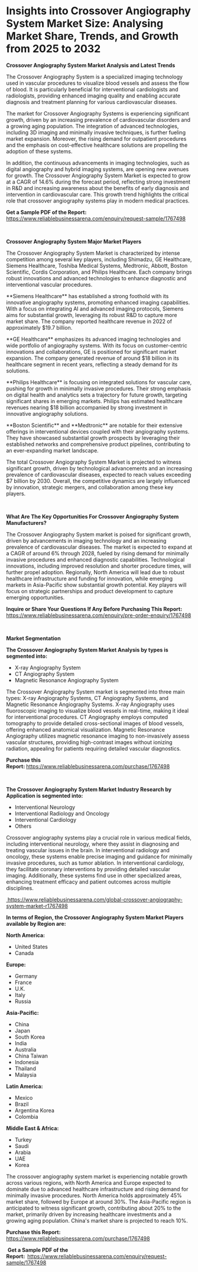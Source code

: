 <p><h1>Insights into Crossover Angiography System Market Size: Analysing Market Share, Trends, and Growth from 2025 to 2032</h1></p><p><strong>Crossover Angiography System Market Analysis and Latest Trends</strong></p>
<p><p>The Crossover Angiography System is a specialized imaging technology used in vascular procedures to visualize blood vessels and assess the flow of blood. It is particularly beneficial for interventional cardiologists and radiologists, providing enhanced imaging quality and enabling accurate diagnosis and treatment planning for various cardiovascular diseases.</p><p>The market for Crossover Angiography Systems is experiencing significant growth, driven by an increasing prevalence of cardiovascular disorders and a growing aging population. The integration of advanced technologies, including 3D imaging and minimally invasive techniques, is further fueling market expansion. Moreover, the rising demand for outpatient procedures and the emphasis on cost-effective healthcare solutions are propelling the adoption of these systems.</p><p>In addition, the continuous advancements in imaging technologies, such as digital angiography and hybrid imaging systems, are opening new avenues for growth. The Crossover Angiography System Market is expected to grow at a CAGR of 14.6% during the forecast period, reflecting strong investment in R&D and increasing awareness about the benefits of early diagnosis and intervention in cardiovascular care. This growth trend highlights the critical role that crossover angiography systems play in modern medical practices.</p></p>
<p><strong>Get a Sample PDF of the Report:&nbsp;</strong> <a href="https://www.reliablebusinessarena.com/enquiry/request-sample/1767498?utm_campaign=2217&utm_medium=2&utm_source=Github&utm_content=ia&utm_term=16042025&utm_id=crossover-angiography-system">https://www.reliablebusinessarena.com/enquiry/request-sample/1767498</a></p>
<p>&nbsp;</p>
<p><strong>Crossover Angiography System Major Market Players</strong></p>
<p><p>The Crossover Angiography System Market is characterized by intense competition among several key players, including Shimadzu, GE Healthcare, Siemens Healthcare, Toshiba Medical Systems, Medtronic, Abbott, Boston Scientific, Cordis Corporation, and Philips Healthcare. Each company brings robust innovations and advanced technologies to enhance diagnostic and interventional vascular procedures.</p><p>**Siemens Healthcare** has established a strong foothold with its innovative angiography systems, promoting enhanced imaging capabilities. With a focus on integrating AI and advanced imaging protocols, Siemens aims for substantial growth, leveraging its robust R&D to capture more market share. The company reported healthcare revenue in 2022 of approximately $19.7 billion.</p><p>**GE Healthcare** emphasizes its advanced imaging technologies and wide portfolio of angiography systems. With its focus on customer-centric innovations and collaborations, GE is positioned for significant market expansion. The company generated revenue of around $18 billion in its healthcare segment in recent years, reflecting a steady demand for its solutions.</p><p>**Philips Healthcare** is focusing on integrated solutions for vascular care, pushing for growth in minimally invasive procedures. Their strong emphasis on digital health and analytics sets a trajectory for future growth, targeting significant shares in emerging markets. Philips has estimated healthcare revenues nearing $18 billion accompanied by strong investment in innovative angiography solutions.</p><p>**Boston Scientific** and **Medtronic** are notable for their extensive offerings in interventional devices coupled with their angiography systems. They have showcased substantial growth prospects by leveraging their established networks and comprehensive product pipelines, contributing to an ever-expanding market landscape.</p><p>The total Crossover Angiography System Market is projected to witness significant growth, driven by technological advancements and an increasing prevalence of cardiovascular diseases, expected to reach values exceeding $7 billion by 2030. Overall, the competitive dynamics are largely influenced by innovation, strategic mergers, and collaboration among these key players.</p></p>
<p>&nbsp;</p>
<p><strong>What Are The Key Opportunities For Crossover Angiography System Manufacturers?</strong></p>
<p><p>The Crossover Angiography System market is poised for significant growth, driven by advancements in imaging technology and an increasing prevalence of cardiovascular diseases. The market is expected to expand at a CAGR of around 6% through 2028, fueled by rising demand for minimally invasive procedures and enhanced diagnostic capabilities. Technological innovations, including improved resolution and shorter procedure times, will further propel adoption. Regionally, North America will lead due to robust healthcare infrastructure and funding for innovation, while emerging markets in Asia-Pacific show substantial growth potential. Key players will focus on strategic partnerships and product development to capture emerging opportunities.</p></p>
<p><strong>Inquire or Share Your Questions If Any Before Purchasing This Report:</strong> <a href="https://www.reliablebusinessarena.com/enquiry/pre-order-enquiry/1767498?utm_campaign=2217&utm_medium=2&utm_source=Github&utm_content=ia&utm_term=16042025&utm_id=crossover-angiography-system">https://www.reliablebusinessarena.com/enquiry/pre-order-enquiry/1767498</a></p>
<p>&nbsp;</p>
<p><strong>Market Segmentation</strong></p>
<p><strong>The Crossover Angiography System Market Analysis by types is segmented into:</strong></p>
<p><ul><li>X-ray Angiography System</li><li>CT Angiography System</li><li>Magnetic Resonance Angiography System</li></ul></p>
<p><p>The Crossover Angiography System market is segmented into three main types: X-ray Angiography Systems, CT Angiography Systems, and Magnetic Resonance Angiography Systems. X-ray Angiography uses fluoroscopic imaging to visualize blood vessels in real-time, making it ideal for interventional procedures. CT Angiography employs computed tomography to provide detailed cross-sectional images of blood vessels, offering enhanced anatomical visualization. Magnetic Resonance Angiography utilizes magnetic resonance imaging to non-invasively assess vascular structures, providing high-contrast images without ionizing radiation, appealing for patients requiring detailed vascular diagnostics.</p></p>
<p><strong>Purchase this Report:&nbsp;</strong><a href="https://www.reliablebusinessarena.com/purchase/1767498?utm_campaign=2217&utm_medium=2&utm_source=Github&utm_content=ia&utm_term=16042025&utm_id=crossover-angiography-system">https://www.reliablebusinessarena.com/purchase/1767498</a></p>
<p>&nbsp;</p>
<p><strong>The Crossover Angiography System Market Industry Research by Application is segmented into:</strong></p>
<p><ul><li>Interventional Neurology</li><li>Interventional Radiology and Oncology</li><li>Interventional Cardiology</li><li>Others</li></ul></p>
<p><p>Crossover angiography systems play a crucial role in various medical fields, including interventional neurology, where they assist in diagnosing and treating vascular issues in the brain. In interventional radiology and oncology, these systems enable precise imaging and guidance for minimally invasive procedures, such as tumor ablation. In interventional cardiology, they facilitate coronary interventions by providing detailed vascular imaging. Additionally, these systems find use in other specialized areas, enhancing treatment efficacy and patient outcomes across multiple disciplines.</p></p>
<p><a href="https://www.reliablebusinessarena.com/global-crossover-angiography-system-market-r1767498?utm_campaign=2217&utm_medium=2&utm_source=Github&utm_content=ia&utm_term=16042025&utm_id=crossover-angiography-system">&nbsp;https://www.reliablebusinessarena.com/global-crossover-angiography-system-market-r1767498</a></p>
<p><strong>In terms of Region, the Crossover Angiography System Market Players available by Region are:</strong></p>
<p>
    <p> <strong> North America: </strong>
        <ul>
            <li>United States</li>
            <li>Canada</li>
        </ul>
        </p> 
    <p> <strong> Europe: </strong>
        <ul>
            <li>Germany</li>
            <li>France</li>
            <li>U.K.</li>
            <li>Italy</li>
            <li>Russia</li>
        </ul>
        </p> 
    <p> <strong> Asia-Pacific: </strong>
        <ul>
            <li>China</li>
            <li>Japan</li>
            <li>South Korea</li>
            <li>India</li>
            <li>Australia</li>
            <li>China Taiwan</li>
            <li>Indonesia</li>
            <li>Thailand</li>
            <li>Malaysia</li>
        </ul>
        </p> 
    <p> <strong> Latin America: </strong>
        <ul>
            <li>Mexico</li>
            <li>Brazil</li>
            <li>Argentina Korea</li>
            <li>Colombia</li>
        </ul>
        </p> 
    <p> <strong> Middle East & Africa: </strong>
        <ul>
            <li>Turkey</li>
            <li>Saudi</li>
            <li>Arabia</li>
            <li>UAE</li>
            <li>Korea</li>
        </ul>
    </p>
    </p>
<p><p>The crossover angiography system market is experiencing notable growth across various regions, with North America and Europe expected to dominate due to advanced healthcare infrastructure and rising demand for minimally invasive procedures. North America holds approximately 45% market share, followed by Europe at around 30%. The Asia-Pacific region is anticipated to witness significant growth, contributing about 20% to the market, primarily driven by increasing healthcare investments and a growing aging population. China's market share is projected to reach 10%.</p></p>
<p><strong>Purchase this Report: </strong><a href="https://www.reliablebusinessarena.com/purchase/1767498?utm_campaign=2217&utm_medium=2&utm_source=Github&utm_content=ia&utm_term=16042025&utm_id=crossover-angiography-system">https://www.reliablebusinessarena.com/purchase/1767498</a></p>
<p>&nbsp;<strong>Get a Sample PDF of the Report:&nbsp;&nbsp;</strong><a href="https://www.reliablebusinessarena.com/enquiry/request-sample/1767498?utm_campaign=2217&utm_medium=2&utm_source=Github&utm_content=ia&utm_term=16042025&utm_id=crossover-angiography-system">https://www.reliablebusinessarena.com/enquiry/request-sample/1767498</a></p>
<p><strong></strong></p>
<p><p></p><p></p><p></p></p>